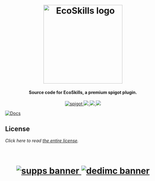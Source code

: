 <h1 align="center">
  <br>
  <img src="https://i.imgur.com/nOCGNDi.png" alt="EcoSkills logo" width="256">
  <br>
</h1>

<h4 align="center">Source code for EcoSkills, a premium spigot plugin.</h4>

<p align="center">
    <a href="https://polymart.org/resource/1-16-1-17-ecoskills.1351">
        <img alt="spigot" src="https://img.shields.io/badge/polymart-EcoSkills-ff00ae?style=for-the-badge"/>
    </a>
    <a href="https://bstats.org/plugin/bukkit/EcoSkills" alt="bstats servers">
        <img src="https://img.shields.io/bstats/servers/12205?color=ff00ae&style=for-the-badge"/>
    </a>
    <a href="https://bstats.org/plugin/bukkit/EcoSkills" alt="bstats players">
        <img src="https://img.shields.io/bstats/players/12205?color=ff00ae&style=for-the-badge"/>
    </a>
    <a href="https://discord.gg/ZcwpSsE/" alt="Discord">
        <img src="https://img.shields.io/discord/452518336627081236?label=discord&style=for-the-badge&color=ff00ae"/>
    </a>
</p>

[![Docs](https://i.imgur.com/wssvbsS.png)](https://discord.gg/ZcwpSsE/)

## License
*Click here to read [the entire license](https://github.com/Auxilor/EcoSkills/blob/master/LICENSE.md).*

<h1 align="center">
  <br>
    <a href="http://gamersupps.gg/discount/Auxilor?afmc=Auxilor" target="_blank">
      <img src="https://i.imgur.com/uFDpBAC.png" alt="supps banner">
    </a>
    <a href="https://dedimc.promo/Auxilor" target="_blank">
      <img src="https://i.imgur.com/zdDLhFA.png" alt="dedimc banner">
    </a>
  <br>
</h1>
